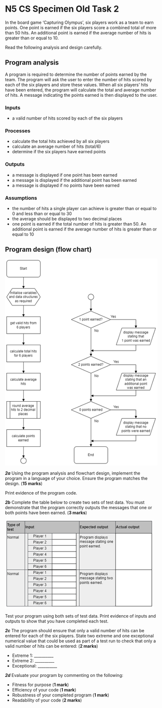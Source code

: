 # N5 CS Specimen Old Task 2

In the board game ‘Capturing Olympus’, six players work as a team to earn points. One point is earned if the six players score a combined total of more than 50 hits. An additional point is earned if the average number of hits is greater than or equal to 10.

Read the following analysis and design carefully.

## Program analysis

A program is required to determine the number of points earned by the team.
The program will ask the user to enter the number of hits scored by each of the six players and store these values. When all six players’ hits have been entered, the program will calculate the total and average number of hits. A message indicating the points earned is then displayed to the user.

### Inputs

* a valid number of hits scored by each of the six players

### Processes

* calculate the total hits achieved by all six players
* calculate an average number of hits (total/6)
* determine if the six players have earned points

### Outputs

* a message is displayed if one point has been earned
* a message is displayed if the additional point has been earned
* a message is displayed if no points have been earned

### Assumptions

* the number of hits a single player can achieve is greater than or equal to 0 and less than or equal to 30
* the average should be displayed to two decimal places
* one point is earned if the total number of hits is greater than 50. An additional point is earned if the average number of hits is greater than or equal to 10

## Program design (flow chart)

![Flow chart](assets/fc.png)

___2a___ Using the program analysis and flowchart design, implement the program in a language of your choice. Ensure the program matches the design. (__15 marks__)

Print evidence of the program code.

___2b___ Complete the table below to create two sets of test data. You must demonstrate that the program correctly outputs the messages that one or both points have been earned. (__3 marks__)

![Test data](assets/test.png)

Test your program using both sets of test data. Print evidence of inputs and outputs to show that you have completed each test.

___2c___ The program should ensure that only a valid number of hits can be entered for each of the six players. State two extreme and one exceptional numerical value that could be used as part of a test run to check that only a valid number of hits can be
entered: (__2 marks__)

* Extreme 1: __________
* Extreme 2: __________
* Exceptional: __________

___2d___ Evaluate your program by commenting on the following:

* Fitness for purpose (__1 mark__)
* Efficiency of your code (__1 mark__)
* Robustness of your completed program (__1 mark__)
* Readability of your code (__2 marks__)